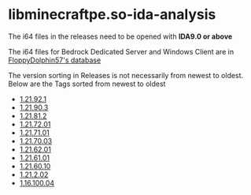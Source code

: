 # libminecraftpe.so-ida-analysis
The i64 files in the releases need to be opened with **IDA9.0 or above**  

The i64 files for Bedrock Dedicated Server and Windows Client are in [FloppyDolphin57's database](https://www.mediafire.com/folder/ammda8wfvbw9x/)

The version sorting in Releases is not necessarily from newest to oldest. Below are the Tags sorted from newest to oldest

- [1.21.92.1](https://github.com/1503Dev/libminecraftpe.so-ida-analysis/releases/tag/1.21.92.1)
- [1.21.90.3](https://github.com/1503Dev/libminecraftpe.so-ida-analysis/releases/tag/1.21.90.3)
- [1.21.81.2](https://github.com/1503Dev/libminecraftpe.so-ida-analysis/releases/tag/1.21.81.2)
- [1.21.72.01](https://github.com/1503Dev/libminecraftpe.so-ida-analysis/releases/tag/1.21.72.01)
- [1.21.71.01](https://github.com/1503Dev/libminecraftpe.so-ida-analysis/releases/tag/1.21.71.01)
- [1.21.70.03](https://github.com/1503Dev/libminecraftpe.so-ida-analysis/releases/tag/1.21.70.03)
- [1.21.62.01](https://github.com/1503Dev/libminecraftpe.so-ida-analysis/releases/tag/1.21.62.01)
- [1.21.61.01](https://github.com/1503Dev/libminecraftpe.so-ida-analysis/releases/tag/1.21.61.01)
- [1.21.60.10](https://github.com/1503Dev/libminecraftpe.so-ida-analysis/releases/tag/1.21.60.10)
- [1.21.2.02](https://github.com/1503Dev/libminecraftpe.so-ida-analysis/releases/tag/1.21.2.02)
- [1.16.100.04](https://github.com/1503Dev/libminecraftpe.so-ida-analysis/releases/tag/1.16.100.04)
